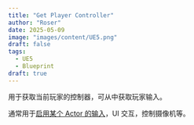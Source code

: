 ```yaml
---
title: "Get Player Controller"
author: "Roser"
date: 2025-05-09
image: "images/content/UE5.png"
draft: false
tags:
  - UE5
  - Blueprint
draft: true
---
```

用于获取当前玩家的控制器，可从中获取玩家输入。

通常用于[启用某个 Actor 的输入](../Enable-Input)，UI 交互，控制摄像机等。
